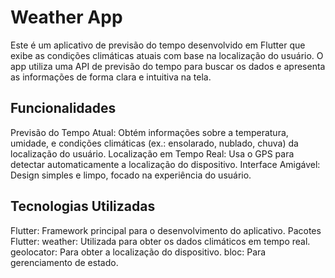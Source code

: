 # Weather App

Este é um aplicativo de previsão do tempo desenvolvido em Flutter que exibe as condições climáticas atuais com base na localização do usuário. O app utiliza uma API de previsão do tempo para buscar os dados e apresenta as informações de forma clara e intuitiva na tela.

## Funcionalidades

Previsão do Tempo Atual: Obtém informações sobre a temperatura, umidade, e condições climáticas (ex.: ensolarado, nublado, chuva) da localização do usuário.
Localização em Tempo Real: Usa o GPS para detectar automaticamente a localização do dispositivo.
Interface Amigável: Design simples e limpo, focado na experiência do usuário.

## Tecnologias Utilizadas

Flutter: Framework principal para o desenvolvimento do aplicativo.
Pacotes Flutter:
weather: Utilizada para obter os dados climáticos em tempo real.
geolocator: Para obter a localização do dispositivo.
bloc: Para gerenciamento de estado.